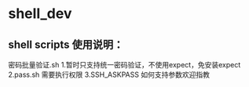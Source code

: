 # shell_dev
shell scripts 
使用说明：
--------------------------------------------------------------------
密码批量验证.sh
1.暂时只支持统一密码验证，不使用expect，免安装expect
2.pass.sh 需要执行权限
3.SSH_ASKPASS 如何支持参数欢迎指教
